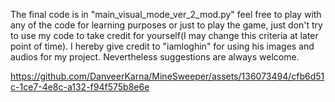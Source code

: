 The final code is in "main_visual_mode_ver_2_mod.py" feel free to play with any of the code for learning purposes or just to play the game, just don't try to use my code to take credit for yourself(I may change this criteria at later point of time). I hereby give credit to "iamloghin" for using his images and audios for my project. Nevertheless suggestions are always welcome.

https://github.com/DanveerKarna/MineSweeper/assets/136073494/cfb6d51c-1ce7-4e8c-a132-f94f575b8e6e

